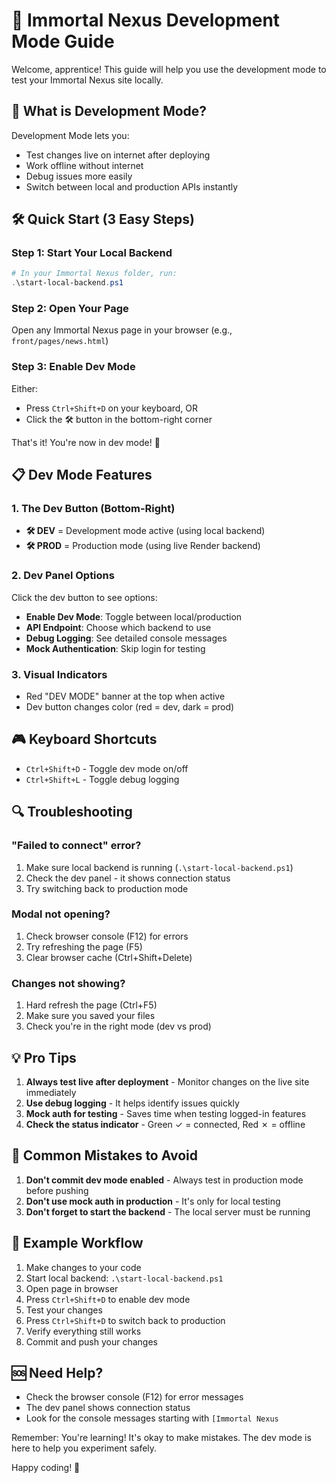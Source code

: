 # 🚀 Immortal Nexus Development Mode Guide

Welcome, apprentice! This guide will help you use the development mode to test your Immortal Nexus site locally.

## 🎯 What is Development Mode?

Development Mode lets you:
- Test changes live on internet after deploying
- Work offline without internet
- Debug issues more easily
- Switch between local and production APIs instantly

## 🛠️ Quick Start (3 Easy Steps)

### Step 1: Start Your Local Backend
```powershell
# In your Immortal Nexus folder, run:
.\start-local-backend.ps1
```

### Step 2: Open Your Page
Open any Immortal Nexus page in your browser (e.g., `front/pages/news.html`)

### Step 3: Enable Dev Mode
Either:
- Press `Ctrl+Shift+D` on your keyboard, OR
- Click the 🛠️ button in the bottom-right corner

That's it! You're now in dev mode! 🎉

## 📋 Dev Mode Features

### 1. The Dev Button (Bottom-Right)
- **🛠️ DEV** = Development mode active (using local backend)
- **🛠️ PROD** = Production mode (using live Render backend)

### 2. Dev Panel Options
Click the dev button to see options:
- **Enable Dev Mode**: Toggle between local/production
- **API Endpoint**: Choose which backend to use
- **Debug Logging**: See detailed console messages
- **Mock Authentication**: Skip login for testing

### 3. Visual Indicators
- Red "DEV MODE" banner at the top when active
- Dev button changes color (red = dev, dark = prod)

## 🎮 Keyboard Shortcuts

- `Ctrl+Shift+D` - Toggle dev mode on/off
- `Ctrl+Shift+L` - Toggle debug logging

## 🔍 Troubleshooting

### "Failed to connect" error?
1. Make sure local backend is running (`.\start-local-backend.ps1`)
2. Check the dev panel - it shows connection status
3. Try switching back to production mode

### Modal not opening?
1. Check browser console (F12) for errors
2. Try refreshing the page (F5)
3. Clear browser cache (Ctrl+Shift+Delete)

### Changes not showing?
1. Hard refresh the page (Ctrl+F5)
2. Make sure you saved your files
3. Check you're in the right mode (dev vs prod)

## 💡 Pro Tips

1. **Always test live after deployment** - Monitor changes on the live site immediately
2. **Use debug logging** - It helps identify issues quickly
3. **Mock auth for testing** - Saves time when testing logged-in features
4. **Check the status indicator** - Green ✓ = connected, Red ✗ = offline

## 🚨 Common Mistakes to Avoid

1. **Don't commit dev mode enabled** - Always test in production mode before pushing
2. **Don't use mock auth in production** - It's only for local testing
3. **Don't forget to start the backend** - The local server must be running

## 📝 Example Workflow

1. Make changes to your code
2. Start local backend: `.\start-local-backend.ps1`
3. Open page in browser
4. Press `Ctrl+Shift+D` to enable dev mode
5. Test your changes
6. Press `Ctrl+Shift+D` to switch back to production
7. Verify everything still works
8. Commit and push your changes

## 🆘 Need Help?

- Check the browser console (F12) for error messages
- The dev panel shows connection status
- Look for the console messages starting with `[Immortal Nexus`

Remember: You're learning! It's okay to make mistakes. The dev mode is here to help you experiment safely.

Happy coding! 🌟 